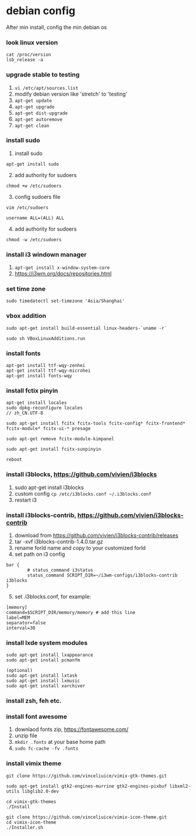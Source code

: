 # debian config

After min install, config the min debian os

### look linux version
```
cat /proc/version
lsb_release -a
```

### upgrade stable to testing
1. `vi /etc/apt/sources.list`
2. modify debian version like 'stretch' to 'testing'
3. `apt-get update `
4. `apt-get upgrade `
5. `apt-get dist-upgrade `
6. `apt-get autoremove`
7. `apt-get clean`

### install sudo
1. install sudo
```
apt-get install sudo
```
2. add authority for sudoers
```
chmod +w /etc/sudoers
```
3. config sudoers file
```
vim /etc/sudoers

username ALL=(ALL) ALL
```
4. add authority for sudoers
```
chmod -w /etc/sudoers
```

### install i3 windown manager
1. `apt-get install x-window-system-core`
2. https://i3wm.org/docs/repositories.html

### set time zone
```
sudo timedatectl set-timezone 'Asia/Shanghai'
```

### vbox addition
```
sudo apt-get install build-essential linux-headers-`uname -r`

sudo sh VBoxLinuxAdditions.run
```

### install fonts
```
apt-get install ttf-wqy-zenhei
apt-get install ttf-wqy-microhei
apt-get install fonts-wqy
```

### install fctix pinyin
```
apt-get install locales
sudo dpkg-reconfigure locales
// zh_CN.UTF-8

sudo apt-get install fcitx fcitx-tools fcitx-config* fcitx-frontend* fcitx-module* fcitx-ui-* presage

sudo apt-get remove fcitx-module-kimpanel

sudo apt-get install fcitx-sunpinyin

reboot
```

### install i3blocks, https://github.com/vivien/i3blocks
1. sudo apt-get install i3blocks
2. custom config 
`cp /etc/i3blocks.conf ~/.i3blocks.conf `
3. restart i3


### install i3blocks-contrib, https://github.com/vivien/i3blocks-contrib
1. download from https://github.com/vivien/i3blocks-contrib/releases
2. tar -xvf i3blocks-contrib-1.4.0.tar.gz
3. rename forld name and copy to your customized forld
4. set path on i3 config
```
bar {
        # status_command i3status
        status_command SCRIPT_DIR=~/i3wm-configs/i3blocks-contrib i3blocks
}
```
5. set .i3blocks.conf, for example:
```
[memory]
command=$SCRIPT_DIR/memory/memory # add this line
label=MEM
separator=false
interval=30
```

### install lxde system modules
```
sudo apt-get install lxappearance
sudo apt-get install pcmanfm

(optional)
sudo apt-get install lxtask
sudo apt-get install lxmusic
sudo apt-get install xarchiver
```


### install zsh, feh etc.

### install font awesome
1. downlaod fonts zip, https://fontawesome.com/
2. unzip file
3. `mkdir .fonts` at your base home path
4. `sudo fc-cache -fv .fonts`


### install vimix theme
```
git clone https://github.com/vinceliuice/vimix-gtk-themes.git

sudo apt-get install gtk2-engines-murrine gtk2-engines-pixbuf libxml2-utils libglib2.0-dev

cd vimix-gtk-themes
./Install

git clone https://github.com/vinceliuice/vimix-icon-theme.git
cd vimix-icon-theme
./Installer.sh
```